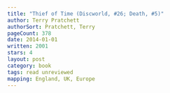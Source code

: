 ```yaml
---
title: "Thief of Time (Discworld, #26; Death, #5)"
author: Terry Pratchett
authorSort: Pratchett, Terry
pageCount: 378
date: 2014-01-01
written: 2001
stars: 4
layout: post
category: book
tags: read unreviewed
mapping: England, UK, Europe
---
```

